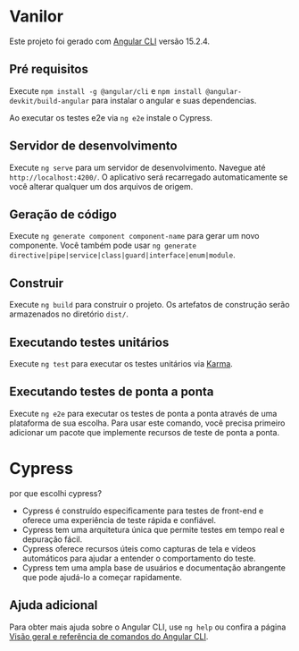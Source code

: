 # Vanilor

Este projeto foi gerado com [Angular CLI](https://github.com/angular/angular-cli) versão 15.2.4.

## Pré requisitos

Execute `npm install -g @angular/cli` e `npm install @angular-devkit/build-angular` para instalar o angular e suas dependencias.

Ao executar os testes e2e via `ng e2e` instale o Cypress.

## Servidor de desenvolvimento

Execute `ng serve` para um servidor de desenvolvimento. Navegue até `http://localhost:4200/`. O aplicativo será recarregado automaticamente se você alterar qualquer um dos arquivos de origem.

## Geração de código

Execute `ng generate component component-name` para gerar um novo componente. Você também pode usar `ng generate directive|pipe|service|class|guard|interface|enum|module`.

## Construir

Execute `ng build` para construir o projeto. Os artefatos de construção serão armazenados no diretório `dist/`.

## Executando testes unitários

Execute `ng test` para executar os testes unitários via [Karma](https://karma-runner.github.io).

## Executando testes de ponta a ponta

Execute `ng e2e` para executar os testes de ponta a ponta através de uma plataforma de sua escolha. Para usar este comando, você precisa primeiro adicionar um pacote que implemente recursos de teste de ponta a ponta.

# Cypress
por que escolhi cypress?
- Cypress é construído especificamente para testes de front-end e oferece uma experiência de teste rápida e confiável.
- Cypress tem uma arquitetura única que permite testes em tempo real e depuração fácil.
- Cypress oferece recursos úteis como capturas de tela e vídeos automáticos para ajudar a entender o comportamento do teste.
- Cypress tem uma ampla base de usuários e documentação abrangente que pode ajudá-lo a começar rapidamente.

## Ajuda adicional

Para obter mais ajuda sobre o Angular CLI, use `ng help` ou confira a página [Visão geral e referência de comandos do Angular CLI](https://angular.io/cli).
